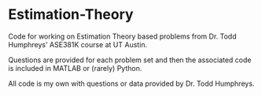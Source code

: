 # Estimation-Theory
Code for working on Estimation Theory based problems from Dr. Todd Humphreys' ASE381K course at UT Austin.

Questions are provided for each problem set and then the associated code is included in MATLAB or (rarely) Python.

All code is my own with questions or data provided by Dr. Todd Humphreys.
